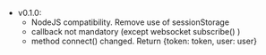 * v0.1.0:
  * NodeJS compatibility. Remove use of sessionStorage
  * callback not mandatory (except websocket subscribe() )
  * method connect() changed. Return {token: token, user: user}

